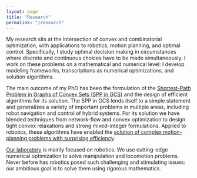 ```yaml
---
layout: page
title: "Research"
permalink: "/research"
---
```


My research sits at the intersection of convex and combinatorial optimization, with applications to robotics, motion planning, and optimal control.
Specifically, I study optimal decision making in circumstances where discrete and continuous choices have to be made simultaneously.
I work on these problems on a mathematical and numerical level: I develop modeling frameworks, transcriptions as numerical optimizations, and solution algorithms.

The main outcome of my PhD has been the formulation of the [Shortest-Path Problem in Graphs of Convex Sets (SPP in GCS)](https://arxiv.org/pdf/2101.11565) and the design of efficient algorithms for its solution.
The SPP in GCS lends itself to a simple statement and generalizes a variety of important problems in multiple areas, including robot navigation and control of hybrid systems.
For its solution we have blended techniques from network-flow and convex optimization to design tight convex relaxations and strong mixed-integer formulations.
Applied to robotics, these algorithms have enabled the [solution of complex motion-planning problems with surprising efficiency](https://arxiv.org/pdf/2205.04422.pdf).

[Our laboratory](http://groups.csail.mit.edu/locomotion/) is mainly focused on robotics.
We use cutting-edge numerical optimization to solve manipulation and locomotion problems.
Never before has robotics posed such challenging and stimulating issues: our ambitious goal is to solve them using rigorous mathematics.
